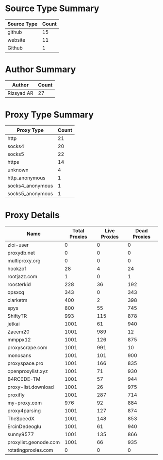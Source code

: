 # Source Type Summary

| Source Type | Count |
|-------------|-------|
| github | 15 |
| website | 11 |
| Github | 1 |


# Author Summary

| Author | Count |
|--------|-------|
| Rizsyad AR | 27 |


# Proxy Type Summary

| Proxy Type | Count |
|------------|-------|
| http | 21 |
| socks4 | 20 |
| socks5 | 22 |
| https | 14 |
| unknown | 4 |
| http_anonymous | 1 |
| socks4_anonymous | 1 |
| socks5_anonymous | 1 |


# Proxy Details

| Name | Total Proxies | Live Proxies | Dead Proxies |
|------|---------------|--------------|---------------|
| zloi-user | 0 | 0 | 0 |
| proxydb.net | 0 | 0 | 0 |
| multiproxy.org | 0 | 0 | 0 |
| hookzof | 28 | 4 | 24 |
| rootjazz.com | 1 | 0 | 1 |
| roosterkid | 228 | 36 | 192 |
| opsxcq | 343 | 0 | 343 |
| clarketm | 400 | 2 | 398 |
| spys | 800 | 55 | 745 |
| ShiftyTR | 993 | 115 | 878 |
| jetkai | 1001 | 61 | 940 |
| Zaeem20 | 1001 | 989 | 12 |
| mmppx12 | 1001 | 126 | 875 |
| proxyscrape.com | 1001 | 991 | 10 |
| monosans | 1001 | 101 | 900 |
| proxyspace.pro | 1001 | 166 | 835 |
| openproxylist.xyz | 1001 | 71 | 930 |
| B4RC0DE-TM | 1001 | 57 | 944 |
| proxy-list.download | 1001 | 26 | 975 |
| proxifly | 1001 | 287 | 714 |
| my-proxy.com | 976 | 92 | 884 |
| proxy4parsing | 1001 | 127 | 874 |
| TheSpeedX | 1001 | 148 | 853 |
| ErcinDedeoglu | 1001 | 61 | 940 |
| sunny9577 | 1001 | 135 | 866 |
| proxylist.geonode.com | 1001 | 66 | 935 |
| rotatingproxies.com | 0 | 0 | 0 |
